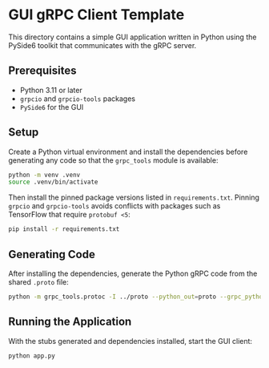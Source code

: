 # GUI gRPC Client Template

This directory contains a simple GUI application written in Python using the PySide6 toolkit that communicates with the gRPC server.

## Prerequisites

- Python 3.11 or later
- `grpcio` and `grpcio-tools` packages
- `PySide6` for the GUI

## Setup

Create a Python virtual environment and install the dependencies before
generating any code so that the `grpc_tools` module is available:

```bash
python -m venv .venv
source .venv/bin/activate
```

Then install the pinned package versions listed in `requirements.txt`. Pinning
`grpcio` and `grpcio-tools` avoids conflicts with packages such as TensorFlow
that require `protobuf <5`:

```bash
pip install -r requirements.txt
```

## Generating Code

After installing the dependencies, generate the Python gRPC code from the shared
`.proto` file:

```bash
python -m grpc_tools.protoc -I ../proto --python_out=proto --grpc_python_out=proto ../proto/helloworld.proto
```

## Running the Application

With the stubs generated and dependencies installed, start the GUI client:

```bash
python app.py
```
